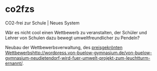 # co2fzs
CO2-frei zur Schule | Neues System

Wär es nicht cool einen Wettbewerb zu veranstalten, der Schüler und Lehrer von Schulen dazu bewegt umweltfreundlicher zu Pendeln?

Neubau der Wettbewerbsverwaltung, des [preisgekrönten Wettbewerbs]()http://wordpress.von-buelow-gymnasium.de/von-buelow-gymnasium-neudietendorf-wird-fuer-umwelt-projekt-zum-leuchtturm-ernannt/.
